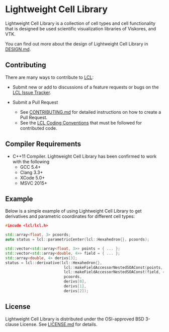 # Lightweight Cell Library #

Lightweight Cell Library is a collection of cell types and cell functionality
that is designed be used scientific visualization libraries of
Viskores, and VTK.

You can find out more about the design of Lightweight Cell Library in [DESIGN.md].

## Contributing ##

There are many ways to contribute to [LCL]:

  + Submit new or add to discussions of a feature requests or bugs on the
    [LCL Issue Tracker].

  + Submit a Pull Request
      + See [CONTRIBUTING.md] for detailed instructions on how to create a
        Pull Request.
      + See the [LCL Coding Conventions] that must be followed for
        contributed code.

## Compiler Requirements ##

  + C++11 Compiler. Lightweight Cell Library has been confirmed to work with
    the following
      + GCC 5.4+
      + Clang 3.3+
      + XCode 5.0+
      + MSVC 2015+

## Example ##

Below is a simple example of using Lightweight Cell Library to get derivatives
and parametric coordinates for different cell types:

```cpp
#incude <lcl/lcl.h>

std::array<float, 3> pcoords;
auto status = lcl::parametricCenter(lcl::Hexahedron{}, pcoords);

std::vector<std::array<float, 3>> points = { ... };
std::vector<std::array<double, 4>> field = { ... };
std::array<double, 4> derivs[3];
status = lcl::derivative(lcl::Hexahedron{},
                          lcl::makeFieldAccessorNestedSOAConst(points, 3),
                          lcl::makeFieldAccessorNestedSOAConst(field, 4),
                          pcoords,
                          derivs[0],
                          derivs[1],
                          derivs[2]);
```

## License ##

Lightweight Cell Library is distributed under the OSI-approved BSD 3-clause
License. See [LICENSE.md] for details.


[LCL]:                                       https://gitlab.kitware.com/vtk/lcl/
[LCL Issue Tracker]:                   https://gitlab.kitware.com/vtk/lcl/issues

[CONTRIBUTING.md]:          CONTRIBUTING.md
[DESIGN.md]:                docs/Design.md
[LICENSE.md]:               LICENSE.md
[LCL Coding Conventions]: docs/CodingConventions.md
